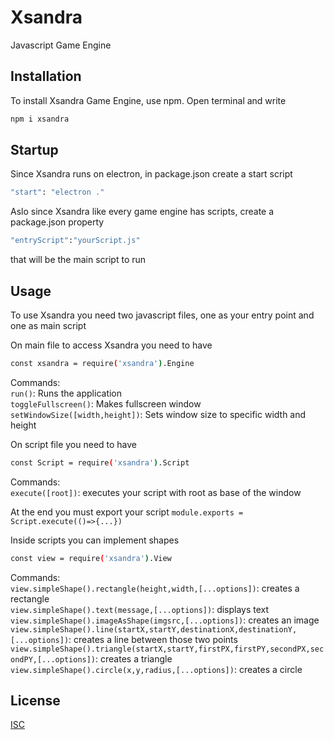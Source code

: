 # Xsandra
Javascript Game Engine

## Installation
To install Xsandra Game Engine, use npm.
Open terminal and write
```bash
npm i xsandra
```

## Startup
Since Xsandra runs on electron, in package.json create a start script
```bash
"start": "electron ."
```

Aslo since Xsandra like every game engine has scripts, create a package.json property 
```bash
"entryScript":"yourScript.js"
```
that will be the main script to run

## Usage
To use Xsandra you need two javascript files, one as your entry point and one as main script

On main file to access Xsandra you need to have
```bash
const xsandra = require('xsandra').Engine
```

Commands:  
    ```run()```: Runs the application  
    ```toggleFullscreen()```: Makes fullscreen window  
    ```setWindowSize([width,height])```: Sets window size to specific width and height  

On script file you need to have
```bash
const Script = require('xsandra').Script
```

Commands:  
    ```execute([root])```: executes your script with root as base of the window

At the end you must export your script ```module.exports = Script.execute(()=>{...})```

Inside scripts you can implement shapes
```bash
const view = require('xsandra').View
```

Commands:  
    ```view.simpleShape().rectangle(height,width,[...options])```: creates a rectangle  
    ```view.simpleShape().text(message,[...options])```: displays text  
    ```view.simpleShape().imageAsShape(imgsrc,[...options])```: creates an image  
    ```view.simpleShape().line(startX,startY,destinationX,destinationY,[...options])```: creates a line between those two points  
    ```view.simpleShape().triangle(startX,startY,firstPX,firstPY,secondPX,secondPY,[...options])```: creates a triangle  
    ```view.simpleShape().circle(x,y,radius,[...options])```: creates a circle  

## License
[ISC](https://opensource.org/licenses/ISC)
